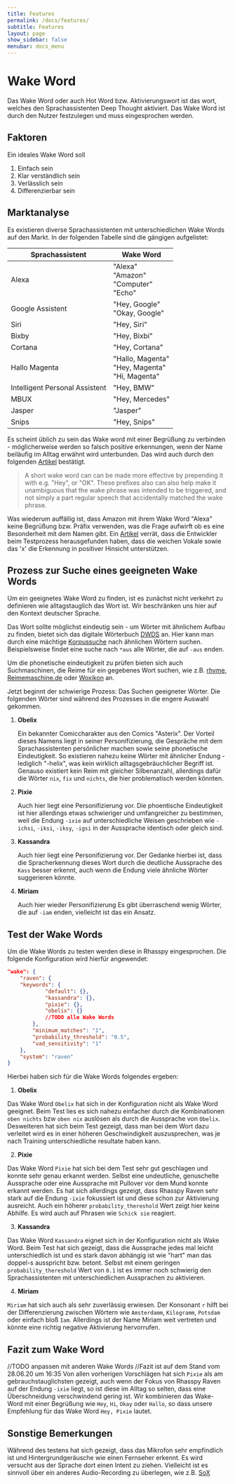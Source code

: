 ```yaml
---
title: Features
permalink: /docs/features/
subtitle: Features
layout: page
show_sidebar: false
menubar: docs_menu
---
```


# Wake Word

Das Wake Word oder auch Hot Word bzw. Aktivierungswort ist das wort, welches den Sprachassistenten Deep Thought aktiviert. Das Wake Word ist durch den Nutzer festzulegen und muss eingesprochen werden.

## Faktoren

Ein ideales Wake Word soll

1. Einfach sein
2. Klar verständlich sein
3. Verlässlich sein
4. Differenzierbar sein

## Marktanalyse

Es existieren diverse Sprachassistenten mit unterschiedlichen Wake Words auf den Markt. In der folgenden Tabelle sind die gängigen aufgelistet:

| Sprachassistent                | Wake Word                                                         |
| ------------------------------ | ----------------------------------------------------------------- |
| Alexa                          | "Alexa" <br /> "Amazon" <br /> "Computer" <br /> "Echo"   |
| Google Assistent               | "Hey, Google" <br /> "Okay, Google"                           |
| Siri                           | "Hey, Siri"                                                     |
| Bixby                          | "Hey, Bixbi"                                                    |
| Cortana                        | "Hey, Cortana"                                                  |
| Hallo Magenta                  | "Hallo, Magenta" <br /> "Hey, Magenta" <br /> "Hi, Magenta" |
| Intelligent Personal Assistent | "Hey, BMW"                                                      |
| MBUX                           | "Hey, Mercedes"                                                 |
| Jasper                         | "Jasper"                                                        |
| Snips                          | "Hey, Snips"                                                    |

Es scheint üblich zu sein das Wake word mit einer Begrüßung zu verbinden - möglicherweise werden so falsch positive erkennungen, wenn der Name beiläufig im Alltag erwähnt wird unterbunden. Das wird auch durch den folgenden [Artikel](https://picovoice.ai/tips/choosing-a-wake-word/) bestätigt.

> A short wake word can can be made more effective by prepending it with e.g. "Hey", or "OK". These prefixes also can also help make it unambiguous that the wake phrase was intended to be triggered, and not simply a part regular speech that accidentally matched the wake phrase.

Was wiederum auffällig ist, dass Amazon mit ihrem Wake Word "Alexa" keine Begrüßung bzw. Präfix verwenden, was die Frage aufwirft ob es eine Besonderheit mit dem Namen gibt. Ein [Artikel](https://www.businessinsider.com/why-amazon-called-it-alexa-2016-7?r=DE&IR=T) verrät, dass die Entwickler beim Testprozess herausgefunden haben, dass die weichen Vokale sowie das 'x' die Erkennung in positiver Hinsicht unterstützen.

## Prozess zur Suche eines geeigneten Wake Words

Um ein geeignetes Wake Word zu finden, ist es zunächst nicht verkehrt zu definieren wie alltagstauglich das Wort ist. Wir beschränken uns hier auf den Kontext deutscher Sprache.

Das Wort sollte möglichst eindeutig sein - um Wörter mit ähnlichem Aufbau zu finden, bietet sich das digitale Wörterbuch [DWDS](https://www.dwds.de/) an. Hier kann man durch eine mächtige [Korpussuche](https://www.dwds.de/d/korpussuche) nach ähnlichen Wörtern suchen. Beispielsweise findet eine suche nach `*aus` alle Wörter, die auf `-aus` enden.

Um die phonetische eindeutigkeit zu prüfen bieten sich auch Suchmaschinen, die Reime für ein gegebenes Wort suchen, wie z.B. [rhyme](https://www.d-rhyme.de/), [Reimemaschine.de](https://www.reimemaschine.de/) oder [Woxikon](https://reime.woxikon.de/ger/finden.php) an.

Jetzt beginnt der schwierige Prozess: Das Suchen geeigneter Wörter. Die folgenden Wörter sind während des Prozesses in die engere Auswahl gekommen.

1. **Obelix**
   
   Ein bekannter Comiccharakter aus den Comics "Asterix". Der Vorteil dieses Namens liegt in seiner Personifizierung, die Gespräche mit dem Sprachassistenten persönlicher machen sowie seine phonetische Eindeutigkeit. So existieren nahezu keine Wörter mit ähnlicher Endung - lediglich "-helix", was kein wirklich alltagsgebräuchlicher Begriff ist.
   Genauso existiert kein Reim mit gleicher Silbenanzahl, allerdings dafür die Wörter `nix`, `fix` und `nichts`, die hier problematisch werden könnten.

2. **Pixie**
   
    Auch hier liegt eine Personifizierung vor.
    Die phoentische Eindeutigkeit ist hier allerdings etwas schwieriger und umfangreicher zu bestimmen, weil die Endung `-ixie` auf unterschiedliche Weisen geschrieben wie `-ichsi`, `-iksi`, `-iksy`, `-igsi` in der Aussprache identisch oder gleich sind.

3. **Kassandra**

    Auch hier liegt eine Personifizierung vor.
    Der Gedanke hierbei ist, dass die Spracherkennung dieses Wort durch die deutliche Aussprache des `Kass` besser erkennt, auch wenn die Endung viele ähnliche Wörter suggerieren könnte.

4. **Miriam**

    Auch hier wieder Personifizierung
    Es gibt überraschend wenig Wörter, die auf `-iam` enden, vielleicht ist das ein Ansatz.


## Test der Wake Words

Um die Wake Words zu testen werden diese in Rhasspy eingesprochen. Die folgende Konfiguration wird hierfür angewendet:

```json
"wake": {
    "raven": {
    "keywords": {
            "default": {},
            "kassandra": {},
            "pixie": {},
            "obelix": {}
            //TODO alle Wake Words
        },
        "minimum_matches": "1",
        "probability_threshold": "0.5",
        "vad_sensitivity": "1"
    },
    "system": "raven"
}
```

Hierbei haben sich für die Wake Words folgendes ergeben:

1. **Obelix**

Das Wake Word `Obelix` hat sich in der Konfiguration nicht als Wake Word geeignet. Beim Test lies es sich nahezu einfacher durch die Kombinationen `oben nichts` bzw `oben nix` auslösen als durch die Aussprache von `Obelix`. Desweiteren hat sich beim Test gezeigt, dass man bei dem Wort dazu verleitet wird es in einer höheren Geschwindigkeit auszusprechen, was je nach Training unterschiedliche resultate haben kann. 

2. **Pixie**

Das Wake Word `Pixie` hat sich bei dem Test sehr gut geschlagen und konnte sehr genau erkannt werden. Selbst eine undeutliche, genuschelte Aussprache oder eine Aussprache mit Pullover vor dem Mund konnte erkannt werden. Es hat sich allerdings gezeigt, dass Rhasspy Raven sehr stark auf die Endung `-ixie` fokussiert ist und diese schon zur Aktivierung ausreicht. Auch ein höherer `probability_thereshold` Wert zeigt hier keine Abhilfe. 
Es wird auch auf Phrasen wie `Schick sie` reagiert.

3. **Kassandra**

Das Wake Word `Kassandra` eignet sich in der Konfiguration nicht als Wake Word. Beim Test hat sich gezeigt, dass die Aussprache jedes mal leicht unterschiedlich ist und es stark davon abhängig ist wie "hart" man das doppel-s ausspricht bzw. betont. Selbst mit einem geringen `probability_thereshold` Wert von `0.1` ist es immer noch schwierig den Sprachassistenten mit unterschiedlichen Aussprachen zu aktivieren.

4. **Miriam**

`Miriam` hat sich auch als sehr zuverlässig erwiesen. Der Konsonant `r` hilft bei der Differenzierung zwischen Wörtern wie `Amsterdamm`, `Kilogramm`, `Potsdam` oder einfach bloß `Iam`. Allerdings ist der Name Miriam weit vertreten und könnte eine richtig negative Aktivierung hervorrufen.


## Fazit zum Wake Word

//TODO anpassen mit anderen Wake Words
//Fazit ist auf dem Stand vom 28.06.20 um 16:35
Von allen vorherigen Vorschlägen hat sich `Pixie` als am gebrauchstauglichsten gezeigt, auch wenn der Fokus von Rhasspy Raven auf der Endung `-ixie` liegt, so ist diese im Alltag so selten, dass eine Überschneidung verschwindend gering ist. Wir kombinieren das Wake-Word mit einer Begrüßung wie `Hey`, `Hi`, `Okay` oder `Hallo`, so dass unsere Empfehlung für das Wake Word `Hey, Pixie` lautet.


## Sonstige Bemerkungen

Während des testens hat sich gezeigt, dass das Mikrofon sehr empfindlich ist und Hintergrundgeräusche wie einen Fernseher erkennt. Es wird versucht aus der Sprache dort einen Intent zu ziehen. Vielleicht ist es sinnvoll über ein anderes Audio-Recording zu überlegen, wie z.B. [SoX](http://sox.sourceforge.net/)